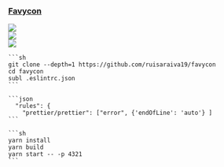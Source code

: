 ### [Favycon](https://github.com/ruisaraiva19/favycon)

![](https://img.shields.io/github/license/ruisaraiva19/favycon)<br />
[![](https://img.shields.io/github/last-commit/scillidan/favycon/main?label=last%20commit%20(fork))](https://github.com/scillidan/favycon)<br />
![](https://img.shields.io/badge/Vercel-black?style=flat&logo=Vercel&logoColor=white)

````{tab} From source
```sh
git clone --depth=1 https://github.com/ruisaraiva19/favycon
cd favycon
subl .eslintrc.json
```

```json
  "rules": {
    "prettier/prettier": ["error", {'endOfLine': 'auto'} ]
```

```sh
yarn install
yarn build
yarn start -- -p 4321
```
````